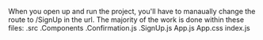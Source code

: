 When you open up and run the project, you'll have to manaually change the route to /SignUp in the url.
The majority of the work is done within these files:
  .src
    .Components
      .Confirmation.js
      .SignUp.js
     App.js
     App.css
     index.js
